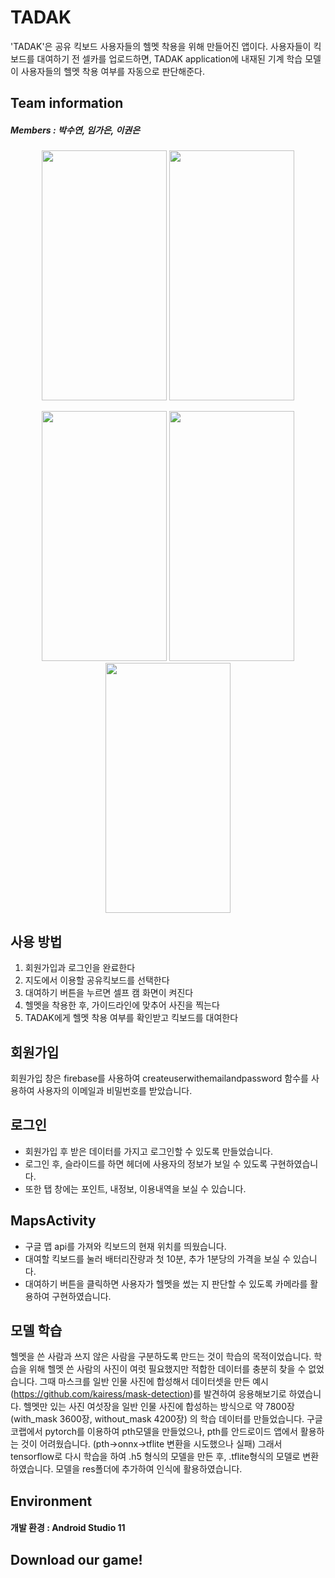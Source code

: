 # TADAK
'TADAK'은 공유 킥보드 사용자들의 헬멧 착용을 위해 만들어진 앱이다. 사용자들이 킥보드를 대여하기 전 셀카를 업로드하면, TADAK application에 내재된 기계 학습 모델이 사용자들의 헬멧 착용 여부를 자동으로 판단해준다.

## Team information
##### Members : 박수연, 임가은, 이권은

<p align="center">
<img src="https://user-images.githubusercontent.com/59522019/127528148-2a4fed46-ece2-413c-8293-e05abbe5ef50.jpg" width="200" height="400"> <img src="https://user-images.githubusercontent.com/59522019/127528153-a6fc8b4f-8d3c-4236-9b46-84b4f71396b1.jpg" width="200" height="400" >
</p>
<p align="center">
<img src="https://user-images.githubusercontent.com/59522019/127528185-7a61ca97-d65d-4fb3-8b60-d5b33de5b72a.jpg" width="200" height="400" > <img src="https://user-images.githubusercontent.com/59522019/127528158-871f165c-fd16-4431-832d-58b56f9aa7af.jpg" width="200" height="400" > <img src="https://user-images.githubusercontent.com/59522019/127528179-48009a6d-1fea-4fcd-9035-2566a1dfc175.jpg" width="200" height="400">
</p>

## 사용 방법
1. 회원가입과 로그인을 완료한다
2. 지도에서 이용할 공유킥보드를 선택한다
3. 대여하기 버튼을 누르면 셀프 캠 화면이 켜진다
4. 헬멧을 착용한 후, 가이드라인에 맞추어 사진을 찍는다
5. TADAK에게 헬멧 착용 여부를 확인받고 킥보드를 대여한다

## 회원가입
회원가입 창은 firebase를 사용하여 createuserwithemailandpassword 함수를 사용하여 사용자의 이메일과 비밀번호를 받았습니다.

## 로그인
+ 회원가입 후 받은 데이터를 가지고 로그인할 수 있도록 만들었습니다. 
+ 로그인 후, 슬라이드를 하면 헤더에 사용자의 정보가 보일 수 있도록 구현하였습니다. 
+ 또한 탭 창에는 포인트, 내정보, 이용내역을 보실 수 있습니다.

## MapsActivity
+ 구글 맵 api를 가져와 킥보드의 현재 위치를 띄웠습니다. 
+ 대여할 킥보드를 눌러 배터리잔량과 첫 10분, 추가 1분당의 가격을 보실 수 있습니다.
+ 대여하기 버튼을 클릭하면 사용자가 헬멧을 썼는 지 판단할 수 있도록 카메라를 활용하여 구현하였습니다.

## 모델 학습
헬멧을 쓴 사람과 쓰지 않은 사람을 구분하도록 만드는 것이 학습의 목적이었습니다.
학습을 위해 헬멧 쓴 사람의 사진이 여럿 필요했지만 적합한 데이터를 충분히 찾을 수 없었습니다. 그때 마스크를 일반 인물 사진에 합성해서 데이터셋을 만든 예시(https://github.com/kairess/mask-detection)를 발견하여 응용해보기로 하였습니다.
헬멧만 있는 사진 여섯장을 일반 인물 사진에 합성하는 방식으로 약 7800장(with_mask 3600장, without_mask 4200장) 의 학습 데이터를 만들었습니다.
구글 코랩에서 pytorch를 이용하여 pth모델을 만들었으나, pth를 안드로이드 앱에서 활용하는 것이 어려웠습니다. (pth->onnx->tflite 변환을 시도했으나 실패) 그래서 tensorflow로 다시 학습을 하여 .h5 형식의 모델을 만든 후, .tflite형식의 모델로 변환하였습니다.
모델을 res폴더에 추가하여 인식에 활용하였습니다.

## Environment
#### 개발 환경 : Android Studio 11

## Download our game!

